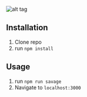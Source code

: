 ![alt tag](https://github.com/HelenAmanuel/PersonalExpress_BookLog/blob/master/Screen%20Shot%202019-11-16%20at%207.03.56%20PM.png)

## Installation

1. Clone repo
2. run `npm install`

## Usage

1. run `npm run savage`
2. Navigate to `localhost:3000`
